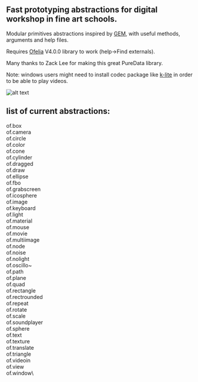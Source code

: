 ## Fast prototyping abstractions for digital workshop in fine art schools.

Modular primitives abstractions inspired by [GEM](https://puredata.info/downloads/gem), with useful methods, arguments and help files.

Requires [Ofelia](https://github.com/cuinjune/Ofelia) V4.0.0 library to work (help->Find externals).

Many thanks to Zack Lee for making this great PureData library.

Note: windows users might need to install codec package like [k-lite](https://codecguide.com/) in order to be able to play videos.

![alt text](data/screen.png)


## list of current abstractions:

of.box\
of.camera\
of.circle\
of.color\
of.cone\
of.cylinder\
of.dragged\
of.draw\
of.ellipse\
of.fbo\
of.grabscreen\
of.icosphere\
of.image\
of.keyboard\
of.light\
of.material\
of.mouse\
of.movie\
of.multiimage\
of.node\
of.noise\
of.nolight\
of.oscillo~\
of.path\
of.plane\
of.quad\
of.rectangle\
of.rectrounded\
of.repeat\
of.rotate\
of.scale\
of.soundplayer\
of.sphere\
of.text\
of.texture\
of.translate\
of.triangle\
of.videoin\
of.view\
of.window\
